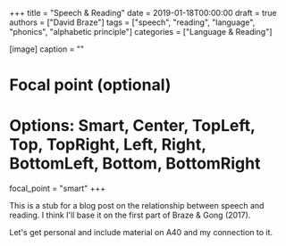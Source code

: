 +++
title = "Speech & Reading"
date = 2019-01-18T00:00:00
draft = true
authors = ["David Braze"]
tags = ["speech", "reading", "language", "phonics", "alphabetic principle"]
categories = ["Language & Reading"]

[image]
  caption = ""
  # Focal point (optional)
  # Options: Smart, Center, TopLeft, Top, TopRight, Left, Right, BottomLeft, Bottom, BottomRight
  focal_point = "smart"
+++

This is a stub for a blog post on the relationship between speech and
reading. I think I'll base it on the first part of Braze & Gong (2017).

Let's get personal and include material on A40 and my connection to
it.

